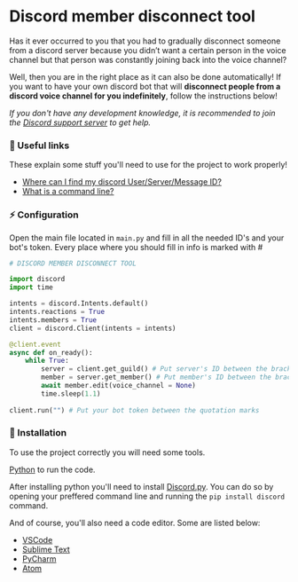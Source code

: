 # Discord member disconnect tool

Has it ever occurred to you that you had to gradually disconnect someone from a discord server because you didn’t want a certain person in the voice channel but that person was constantly joining back into the voice channel? 

Well, then you are in the right place as it can also be done automatically! If you want to have your own discord bot that will **disconnect people from a discord voice channel for you indefinitely**, follow the instructions below!

*If you don't have any development knowledge, it is recommended to join the [Discord support server](https://discord.gg/wU3P5PpEbd) to get help.*

### 📎 Useful links

These explain some stuff you'll need to use for the project to work properly!

- [Where can I find my discord User/Server/Message ID?](https://support.discord.com/hc/en-us/articles/206346498-Where-can-I-find-my-User-Server-Message-ID-)
- [What is a command line?](https://developer.mozilla.org/en-US/docs/Learn/Tools_and_testing/Understanding_client-side_tools/Command_line)

### ⚡ Configuration
Open the main file located in ```main.py``` and fill in all the needed ID's and your bot's token. Every place where you should fill in info is marked with #
```py
# DISCORD MEMBER DISCONNECT TOOL

import discord
import time

intents = discord.Intents.default()
intents.reactions = True
intents.members = True
client = discord.Client(intents = intents)

@client.event
async def on_ready():
    while True:
        server = client.get_guild() # Put server's ID between the brackets
        member = server.get_member() # Put member's ID between the brackets
        await member.edit(voice_channel = None)
        time.sleep(1.1)
        
client.run("") # Put your bot token between the quotation marks
```

### 📑 Installation
To use the project correctly you will need some tools.

[Python](https://www.python.org/downloads/) to run the code.

After installing python you'll need to install [Discord.py](https://github.com/Rapptz/discord.py). You can do so by opening your preffered command line and running the ```pip install discord``` command.

And of course, you'll also need a code editor. Some are listed below:
- [VSCode](https://code.visualstudio.com/)
- [Sublime Text](https://www.sublimetext.com/)
- [PyCharm](https://www.jetbrains.com/pycharm/)
- [Atom](https://atom.io/)


